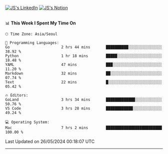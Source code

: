 
[![JS's LinkedIn](https://img.shields.io/badge/LinkedIn-blue?style=for-the-badge&logo=linkedin)](https://www.linkedin.com/in/jaeseung-lee-5a2a32139/) 
[![JS's Notion](https://img.shields.io/badge/Notion-black?style=for-the-badge&logo=notion)](https://bit.ly/ljswiki1) <br><br>
<!-- ![JS's GitHub stats](https://github-readme-stats-lemon-five.vercel.app/api?username=tkxkd0159&hide=contribs,prs,stars,issues&show_icons=true&theme=react&include_all_commits=true)   -->
<!-- ![Top Langs](https://github-readme-stats-lemon-five.vercel.app/api/top-langs/?username=tkxkd0159&layout=compact&hide=jupyter%20notebook,scss,html,css&langs_count=10)  -->


<!--START_SECTION:waka-->
📊 **This Week I Spent My Time On** 

```text
🕑︎ Time Zone: Asia/Seoul

💬 Programming Languages: 
Go                       2 hrs 44 mins       ██████████░░░░░░░░░░░░░░░   38.92 % 
Python                   1 hr 18 mins        █████░░░░░░░░░░░░░░░░░░░░   18.48 % 
YAML                     47 mins             ███░░░░░░░░░░░░░░░░░░░░░░   11.20 % 
Markdown                 32 mins             ██░░░░░░░░░░░░░░░░░░░░░░░   07.74 % 
Text                     22 mins             █░░░░░░░░░░░░░░░░░░░░░░░░   05.42 % 

🔥 Editors: 
GoLand                   3 hrs 34 mins       █████████████░░░░░░░░░░░░   50.76 % 
VS Code                  3 hrs 28 mins       ████████████░░░░░░░░░░░░░   49.24 % 

💻 Operating System: 
Mac                      7 hrs 2 mins        █████████████████████████   100.00 % 
```


 Last Updated on 26/05/2024 00:18:07 UTC
<!--END_SECTION:waka-->

---
<!---
<a href="https://github.com/tkxkd0159/books">
  <img align="center" src="https://github-readme-stats-lemon-five.vercel.app/api/pin/?username=tkxkd0159&repo=books&theme=react" />
</a>
-->

<!---
- 🔭 I’m currently working on ...
- 🌱 I’m currently learning blockchain and distributed network
- 👯 I’m looking to collaborate on ...
- 🤔 I’m looking for help with ...
- 💬 Ask me about ...
- 📫 How to reach me: ...
- 😄 Pronouns: ...
- ⚡ Fun fact: ...
-->
